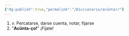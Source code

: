 ```yaml
---
{"dg-publish":true,"permalink":"/Diccionario/acüntar/"}
---
```


1. *v.* Percatarse, darse cuenta, notar, fijarse
2. "**Acünta-ço!**" ¡Fíjate!